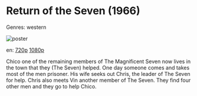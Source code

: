 # Return of the Seven (1966)

Genres: western

![poster](http://image.tmdb.org/t/p/w500/w7FsVNNBOlvEindunQSpLeyt0dT.jpg)

en:
  [720p](magnet:?xt=urn:btih:8DF94D40129C380ABE9AEBF4E06163E695D809BA&tr=udp://glotorrents.pw:6969/announce&tr=udp://tracker.opentrackr.org:1337/announce&tr=udp://torrent.gresille.org:80/announce&tr=udp://tracker.openbittorrent.com:80&tr=udp://tracker.coppersurfer.tk:6969&tr=udp://tracker.leechers-paradise.org:6969&tr=udp://p4p.arenabg.ch:1337&tr=udp://tracker.internetwarriors.net:1337)
  [1080p](magnet:?xt=urn:btih:2259997F2590B52009B8946667A5AAFC90BF2610&tr=udp://glotorrents.pw:6969/announce&tr=udp://tracker.opentrackr.org:1337/announce&tr=udp://torrent.gresille.org:80/announce&tr=udp://tracker.openbittorrent.com:80&tr=udp://tracker.coppersurfer.tk:6969&tr=udp://tracker.leechers-paradise.org:6969&tr=udp://p4p.arenabg.ch:1337&tr=udp://tracker.internetwarriors.net:1337)
  


Chico one of the remaining members of The Magnificent Seven now lives in the town that they (The Seven) helped. One day someone comes and takes most of the men prisoner. His wife seeks out Chris, the leader of The Seven for help. Chris also meets Vin another member of The Seven. They find four other men and they go to help Chico.